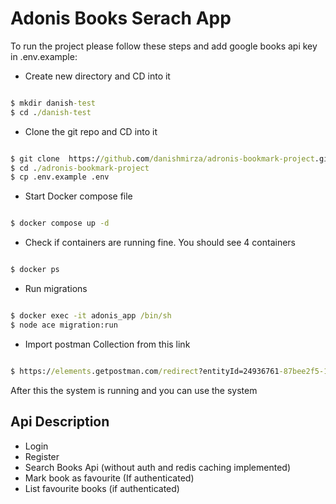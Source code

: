 
# Adonis Books Serach App

To run the project please follow these steps and add google books api key in .env.example:

- Create new directory and CD into it
```cmd

$ mkdir danish-test
$ cd ./danish-test

```

- Clone the git repo and CD into it
```cmd

$ git clone  https://github.com/danishmirza/adronis-bookmark-project.git
$ cd ./adronis-bookmark-project
$ cp .env.example .env

```

- Start Docker compose file
```cmd

$ docker compose up -d

```

- Check if containers are running fine. You should see 4 containers
```cmd

$ docker ps

```

- Run migrations
```cmd

$ docker exec -it adonis_app /bin/sh
$ node ace migration:run

```

- Import postman Collection from this link
```cmd

$ https://elements.getpostman.com/redirect?entityId=24936761-87bee2f5-1e5e-45af-a98e-aba7e10c2e95&entityType=collection

```

After this the system is running and you can use the system

## Api Description

- Login
- Register
- Search Books Api (without auth and redis caching implemented)
- Mark book as favourite (If authenticated)
- List favourite books (if authenticated)
